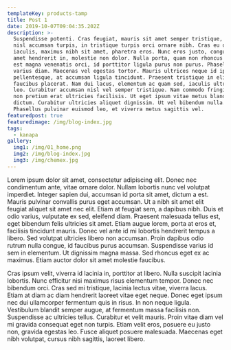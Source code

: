 ```yaml
---
templateKey: products-tamp
title: Post 1
date: 2019-10-07T09:04:35.202Z
description: >-
  Suspendisse potenti. Cras feugiat, mauris sit amet semper tristique, purus
  nisl accumsan turpis, in tristique turpis orci ornare nibh. Cras eu quam
  iaculis, maximus nibh sit amet, pharetra eros. Nunc eros justo, congue sit
  amet hendrerit in, molestie non dolor. Nulla porta, quam non rhoncus faucibus,
  est magna venenatis orci, id porttitor ligula purus non purus. Phasellus ac
  varius diam. Maecenas vel egestas tortor. Mauris ultrices neque id ipsum
  pellentesque, at accumsan ligula tincidunt. Praesent tristique in elit
  faucibus placerat. Nam dui lacus, elementum ac quam sed, iaculis ultricies
  leo. Curabitur accumsan nisl vel semper tristique. Nam commodo fringilla nisi,
  non pretium erat ultricies facilisis. Ut eget ipsum vitae metus blandit
  dictum. Curabitur ultricies aliquet dignissim. Ut vel bibendum nulla.
  Phasellus pulvinar euismod leo, et viverra metus sagittis vel.
featuredpost: true
featuredimage: /img/blog-index.jpg
tags:
  - kanapa
gallery:
  img1: /img/01_home.png
  img2: /img/blog-index.jpg
  img3: /img/chemex.jpg
---
```

Lorem ipsum dolor sit amet, consectetur adipiscing elit. Donec nec condimentum ante, vitae ornare dolor. Nullam lobortis nunc vel volutpat imperdiet. Integer sapien dui, accumsan id porta sit amet, dictum a est. Mauris pulvinar convallis purus eget accumsan. Ut a nibh sit amet elit feugiat aliquet sit amet nec elit. Etiam at feugiat sem, a dapibus nibh. Duis et odio varius, vulputate ex sed, eleifend diam. Praesent malesuada tellus est, eget bibendum felis ultricies sit amet. Etiam augue lorem, porta at eros et, facilisis tincidunt mauris. Donec vel ante id mi lobortis hendrerit tempus a libero. Sed volutpat ultricies libero non accumsan. Proin dapibus odio rutrum nulla congue, id faucibus purus accumsan. Suspendisse varius id sem in elementum. Ut dignissim magna massa. Sed rhoncus eget ex ac maximus. Etiam auctor dolor sit amet molestie faucibus.



Cras ipsum velit, viverra id lacinia in, porttitor at libero. Nulla suscipit lacinia lobortis. Nunc efficitur nisi maximus risus elementum tempor. Donec nec bibendum orci. Cras sed mi tristique, lacinia lectus vitae, viverra lacus. Etiam at diam ac diam hendrerit laoreet vitae eget neque. Donec eget ipsum nec dui ullamcorper fermentum quis in risus. In non neque ligula. Vestibulum blandit semper augue, at fermentum massa facilisis non. Suspendisse ac ultricies tellus. Curabitur et velit mauris. Proin vitae diam vel mi gravida consequat eget non turpis. Etiam velit eros, posuere eu justo non, gravida egestas leo. Fusce aliquet posuere malesuada. Maecenas eget nibh volutpat, cursus nibh sagittis, laoreet libero.
